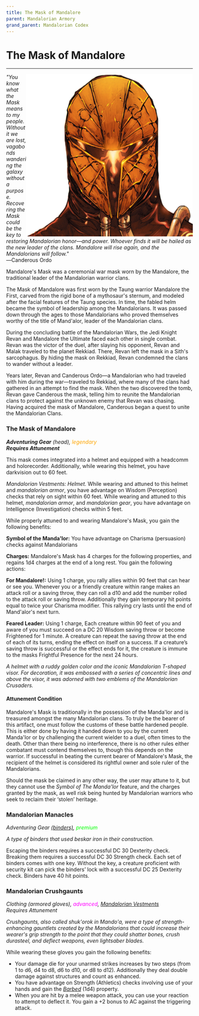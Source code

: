 ```yaml
---
title: The Mask of Mandalore
parent: Mandalorian Armory
grand_parent: Mandalorian Codex
---
```


# The Mask of Mandalore 
---

<img src='../../../Images/maskofmandalore.png' style='float:right; width:450px;'>

*"You know what the Mask means to my people. Without it we are lost, vagabonds wandering the galaxy without a purpose. Recovering the Mask could be the key to restoring Mandalorian honor—and power. Whoever finds it will be hailed as the new leader of the clans. Mandalore will rise again, and the Mandalorians will follow."* <br>
―Canderous Ordo

Mandalore's Mask was a ceremonial war mask worn by the Mandalore, the traditional leader of the Mandalorian warrior clans.

The Mask of Mandalore was first worn by the Taung warrior Mandalore the First, carved from the rigid bone of a mythosaur's sternum, and modeled after the facial features of the Taung species. In time, the fabled helm became the symbol of leadership among the Mandalorians. It was passed down through the ages to those Mandalorians who proved themselves worthy of the title of Mand'alor, leader of the Mandalorian clans.

During the concluding battle of the Mandalorian Wars, the Jedi Knight Revan and Mandalore the Ultimate faced each other in single combat. Revan was the victor of the duel, after slaying his opponent, Revan and Malak traveled to the planet Rekkiad. There, Revan left the mask in a Sith's sarcophagus. By hiding the mask on Rekkiad, Revan condemned the clans to wander without a leader.

Years later, Revan and Canderous Ordo—a Mandalorian who had traveled with him during the war—traveled to Rekkiad, where many of the clans had gathered in an attempt to find the mask. When the two discovered the tomb, Revan gave Canderous the mask, telling him to reunite the Mandalorian clans to protect against the unknown enemy that Revan was chasing.  Having acquired the mask of Mandalore, Canderous began a quest to unite the Mandalorian Clans.

### The Mask of Mandalore

***Adventuring Gear** (head), <font style="color:orange">legendary</font>
<br> **Requires Attunement***

This mask comes integrated into a helmet and equipped with a headcomm and holorecorder. Additionally, while wearing this helmet, you have darkvision out to 60 feet.

*Mandalorian Vestments: Helmet.* While wearing and attuned to this helmet and *mandalorian armor*, you have advantage on Wisdom (Perception) checks that rely on sight within 60 feet. While wearing and attuned to this helmet, *mandalorian armor*, and *mandalorian gear*, you have advantage on Intelligence (Investigation) checks within 5 feet.

While properly attuned to and wearing Mandalore's Mask, you gain the following benefits:

**Symbol of the Manda'lor:** You have advantage on Charisma (persuasion) checks against Mandalorians 

**Charges:** Mandalore's Mask has 4 charges for the following properties, and regains 1d4 charges at the end of a long rest. You gain the following actions:

**For Mandalore!:** Using 1 charge, you rally allies within 90 feet that can hear or see you. Whenever you or a friendly creature within range makes an attack roll or a saving throw, they can roll a d10 and add the number rolled to the attack roll or saving throw. Additionally they gain temporary hit points equal to twice your Charisma modifier. This rallying cry lasts until the end of Mand'alor's next turn.

**Feared Leader:** Using 1 charge, Each creature within 90 feet of you and aware of you must succeed on a DC 20 Wisdom saving throw or become Frightened for 1 minute. A creature can repeat the saving throw at the end of each of its turns, ending the effect on itself on a success. If a creature’s saving throw is successful or the effect ends for it, the creature is immune to the masks Frightful Presence for the next 24 hours.
<br>

*A helmet with a ruddy golden color and the iconic Mandalorian T-shaped visor. For decoration, it was embossed with a series of concentric lines and above the visor, it was adorned with two emblems of the Mandalorian Crusaders.*

#### Attunement Condition
Mandalore's Mask is traditionally in the possession of the Manda'lor and is treasured amongst the many Mandalorian clans. To truly be the bearer of this artifact, one must follow the customs of these battle hardened people. This is either done by having it handed down to you by the current Manda'lor or by challenging the current wielder to a duel, often times to the death. Other than there being no interference, there is no other rules either combatant must contend themselves to, though this depends on the warrior. If successful in beating the current bearer of Mandalore's Mask, the recipient of the helmet is considered its rightful owner and sole ruler of the Mandalorians.

Should the mask be claimed in any other way, the user may attune to it, but they cannot use the *Symbol of The Manda'lor* feature, and the charges granted by the mask, as well risk being hunted by Mandalorian warriors who seek to reclaim their ‘stolen’ heritage. 




### Mandalorian Manacles
*Adventuring Gear [(binders)](https://sw5e.com/loot/adventuringGear/?search=Binders), <font style="color:lime">premium</font>*

*A type of binders that used beskar iron in their construction.*

Escaping the binders requires a successful DC 30 Dexterity check. Breaking them requires a successful DC 30 Strength check. Each set of binders comes with one key. Without the key, a creature proficient with security kit can pick the binders’ lock with a successful DC 25 Dexterity check. Binders have 40 hit points.

### Mandalorian Crushgaunts
*Clothing (armored gloves), <font style="color:fuchsia">advanced</font>, [Mandalorian Vestments](https://drakeryzer.github.io/DrakeSW5E/Mandalorian%20Codex/Mandalorian%20Equipment/Index.html#mandalorian-vestments)*
<br> *Requires Attunement*

*Crushgaunts, also called shuk'orok in Mando'a, were a type of strength-enhancing gauntlets created by the Mandalorians that could increase their wearer's grip strength to the point that they could shatter bones, crush durasteel, and deflect weapons, even lightsaber blades.*

While wearing these gloves you gain the following benefits:
- Your damage die for your unarmed strikes increases by two steps (from 1 to d6, d4 to d8, d6 to d10, or d8 to d12). Additionally they deal double damage against structures and count as enhanced.
- You have advantage on Strength (Athletics) checks involving use of your hands and gain the [*Barbed*](https://sw5e.com/rules/wh/equipment#barbed) (1d4) property.
- When you are hit by a melee weapon attack, you can use your reaction to attempt to deflect it. You gain a +2 bonus to AC against the triggering attack.

